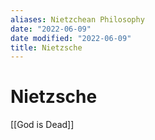 ```yaml
---
aliases: Nietzchean Philosophy
date: "2022-06-09"
date modified: "2022-06-09"
title: Nietzsche
---
```


# Nietzsche
[[God is Dead]]
